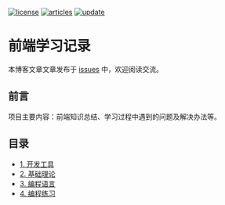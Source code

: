 [![license][license-image]][license-url]
[![articles][articles-image]][articles-url]
[![update][update-image]][update-url]

# 前端学习记录

本博客文章文章发布于 [issues][articles-url] 中，欢迎阅读交流。

## 前言

项目主要内容：前端知识总结、学习过程中遇到的问题及解决办法等。

## 目录

- [1. 开发工具][1.]
- [2. 基础理论][2.]
- [3. 编程语言][3.]
- [4. 编程练习][4.]



[license-image]: https://img.shields.io/badge/license-CC%20BY--NC--SA-green.svg?style=flat-square
[discuss-image]: https://img.shields.io/badge/discuss-welcome-brightgreen.svg?style=flat-square
[articles-image]: https://img.shields.io/github/issues/byodian/blog.svg?style=flat-square&label=articles
[update-image]: https://img.shields.io/github/last-commit/byodian/blog.svg?style=flat-square&label=update
[license-url]: https://creativecommons.org/licenses/by-nc-sa/4.0/deed.zh
[articles-url]: https://github.com/byodian/blog/issues
[update-url]: https://github.com/byodian/blog/commits/master
[1.]: https://github.com/byodian/blog/labels/1.%20%E5%BC%80%E5%8F%91%E5%B7%A5%E5%85%B7
[2.]: https://github.com/byodian/blog/labels/2.%20%E5%9F%BA%E7%A1%80%E7%90%86%E8%AE%BA
[3.]: https://github.com/byodian/blog/labels/3.%20%E7%BC%96%E7%A8%8B%E8%AF%AD%E8%A8%80
[4.]: https://github.com/byodian/blog/blob/master/4.%20%E7%BC%96%E7%A8%8B%E7%BB%83%E4%B9%A0/README.md






